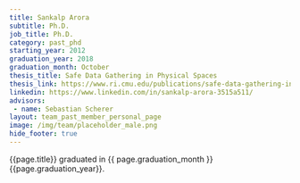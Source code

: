 ```yaml
---
title: Sankalp Arora
subtitle: Ph.D.
job_title: Ph.D.
category: past_phd
starting_year: 2012
graduation_year: 2018
graduation_month: October
thesis_title: Safe Data Gathering in Physical Spaces
thesis_link: https://www.ri.cmu.edu/publications/safe-data-gathering-in-physical-spaces/
linkedin: https://www.linkedin.com/in/sankalp-arora-3515a511/
advisors:
 - name: Sebastian Scherer
layout: team_past_member_personal_page
image: /img/team/placeholder_male.png
hide_footer: true
---
```


{{page.title}} graduated in {{ page.graduation_month }} {{page.graduation_year}}.

